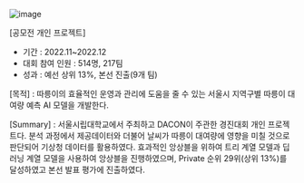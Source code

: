 ![image](https://user-images.githubusercontent.com/86222332/210039567-c52611a4-e24f-4ad1-91f8-9a6628003ea9.png)

[공모전 개인 프로젝트]

- 기간 : 2022.11~2022.12
- 대회 참여 인원 : 514명, 217팀
- 성과 : 예선 상위 13%, 본선 진출(9개 팀)

[목적] : 따릉이의 효율적인 운영과 관리에 도움을 줄 수 있는 서울시 지역구별 따릉이 대여량 예측 AI 모델을 개발한다.  

[Summary] : 서울시립대학교에서 주최하고 DACON이 주관한 경진대회 개인 프로젝트다.
분석 과정에서 제공데이터와 더불어 날씨가 따릉이 대여량에 영향을 미칠 것으로 판단되어 기상청 데이터를 활용하였다.
효과적인 앙상블을 위하여 트리 계열 모델과 딥러닝 계열 모델을 사용하여 앙상블을 진행하였으며, Private 순위 29위(상위 13%)를 달성하였고 본선 발표 평가에 진출하였다.
